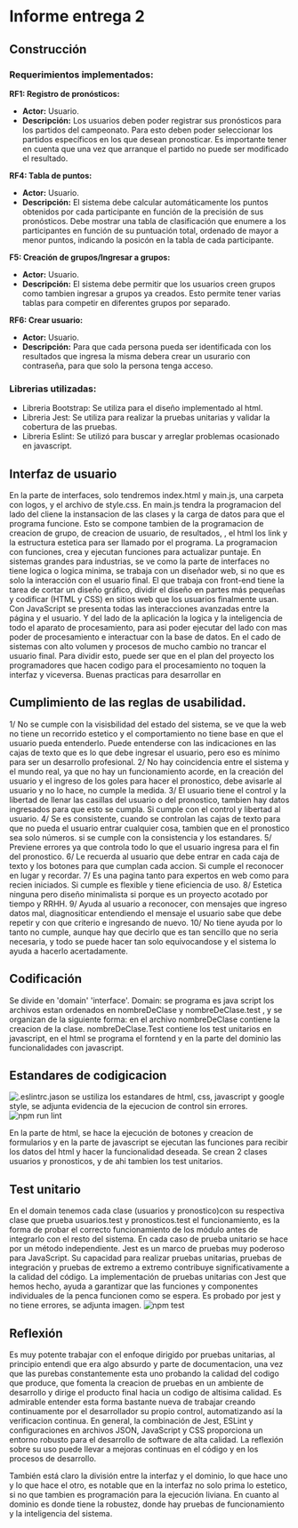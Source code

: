 # Informe entrega 2

## Construcción

### Requerimientos implementados:

 **RF1: Registro de pronósticos:**
 - **Actor:** Usuario.
 - **Descripción:** Los usuarios deben poder registrar sus pronósticos para los partidos del campeonato. Para esto deben poder seleccionar los partidos específicos en los que desean pronosticar. Es importante tener en cuenta que una vez que arranque el partido no puede ser modificado el resultado.

**RF4: Tabla de puntos:**
 - **Actor:** Usuario.
 - **Descripción:** El sistema debe calcular automáticamente los puntos obtenidos por cada participante en función de la precisión de sus pronósticos. Debe mostrar una tabla de clasificación que enumere a los participantes en función de su puntuación total, ordenado de mayor a menor puntos, indicando la posicón en la tabla de cada participante.

 **F5: Creación de grupos/Ingresar a grupos:**
 - **Actor:** Usuario.
 - **Descripción:** El sistema debe permitir que los usuarios creen grupos como tambien ingresar a grupos ya creados. Esto permite tener varias tablas para competir en diferentes grupos por separado.

 **RF6: Crear usuario:**
 - **Actor:** Usuario.
 - **Descripción:** Para que cada persona pueda ser identificada con los resultados que ingresa la misma debera crear un usurario con contraseña, para que solo la persona tenga acceso.


### Librerias utilizadas:
- Libreria Bootstrap: Se utiliza para el diseño implementado al html.
- Libreria Jest: Se utiliza para realizar la pruebas unitarias y validar la cobertura de las pruebas.
- Libreria Eslint: Se utilizó para buscar y arreglar problemas ocasionado en javascript.


## Interfaz de usuario
En la parte de interfaces, solo tendremos index.html y main.js, una carpeta con logos, y el archivo de style.css.
En main.js tendra la programacion del lado del cliene la instansacion de las clases y la carga de datos para que el programa funcione. Esto se compone tambien de la programacion de creacion de grupo, de creacion de usuario, de resultados, , el html los link y la estructura estetica para ser llamado por el programa. La programacion con funciones, crea y ejecutan funciones para actualizar puntaje.
En sistemas grandes para industrias, se ve como la parte de interfaces no tiene logica o logica minima, se trabaja con un diseñador web, si no que es solo la interacción con el usuario final. 
El que trabaja con front-end tiene la tarea de cortar un diseño gráfico, dividir el diseño en partes más pequeñas y codificar (HTML y CSS) en sitios web que los usuarios finalmente usan. Con JavaScript se presenta todas las interacciones avanzadas entre la página y el usuario.
Y del lado de la aplicación la logica y la inteligencia de todo el aparato de procesamiento, para asi poder ejecutar del lado con mas poder de procesamiento e interactuar con la base de datos. En el cado de sistemas con alto volumen y procesos de mucho cambio no trancar el usuario final.
Para dividir esto, puede ser que en el plan del proyecto los programadores que hacen codigo para el procesamiento no toquen la interfaz y viceversa.
Buenas practicas para desarrollar en 
## Cumplimiento de las reglas de usabilidad.
1/ No se cumple con la visisbilidad del estado del sistema, se ve que la web no tiene un recorrido estetico y el comportamiento no tiene base en que el usuario pueda entenderlo.
Puede entenderse con las indicaciones en las cajas de texto que es lo que debe ingresar el usuario, pero eso es mínimo para ser un desarrollo profesional.
2/ No hay coincidencia entre el sistema y el mundo real, ya que no hay un funcionamiento acorde, en la creación del usuario y el ingreso de los goles para hacer el pronostico, debe avisarle al usuario y no lo hace, no cumple la medida.
3/ El usuario tiene el control y la libertad de llenar las casillas del usuario o del pronostico, tambien hay datos ingresados para que esto se cumpla. Si cumple con el control y libertad al usuario.
4/ Se es consistente, cuando se controlan las cajas de texto para que no pueda el usuario entrar cualquier cosa, tambien que en el pronostico sea solo números. si se cumple con la consistencia y los estandares.
5/ Previene errores ya que controla todo lo que el usuario ingresa para el fin del pronostico.
6/ Le recuerda al usuario que debe entrar en cada caja de texto y los botones para que cumplan cada accion. Si cumple el reconocer en lugar y recordar.
7/ Es una pagina tanto para expertos en web como para recien iniciados. Si cumple es flexible y tiene eficiencia de uso.
8/ Estetica ninguna pero diseño minimalista si porque es un proyecto acotado por tiempo y RRHH.
9/ Ayuda al usuario a reconocer, con mensajes que ingreso datos mal, diagnositicar entendiendo el mensaje el usuario sabe que debe repetir y con que criterio e ingresando de nuevo.
10/ No tiene ayuda por lo tanto no cumple, aunque hay que decirlo que es tan sencillo que no seria necesaria, y todo se puede hacer tan solo equivocandose y el sistema lo ayuda a hacerlo acertadamente.

## Codificación
Se divide en 'domain' 'interface'.
Domain: 
se programa es java script los archivos estan ordenados en nombreDeClase y nombreDeClase.test , y se organizan de la siguiente forma:
en el archivo nombreDeClase contiene la creacion de la clase.
nombreDeClase.Test contiene los test unitarios en javascript, en el html se programa el forntend y en la parte del dominio las funcionalidades con javascript. 


## Estandares de codigicacion

![.eslintrc.jason](image.png)
se ustiliza los estandares de html, css, javascript y google style, se adjunta evidencia de la ejecucion de control sin errores.
![npm run lint](image-1.png)

En la parte de html, se hace la ejecución de botones y creacion de formularios y en la parte de javascript se ejecutan las funciones para recibir los datos del html y hacer la funcionalidad deseada. Se crean 2 clases usuarios y pronosticos, y de ahi tambien los test unitarios. 


## Test unitario
En el domain tenemos cada clase (usuarios y pronostico)con su respectiva clase que prueba usuarios.test y pronosticos.test el funcionamiento, es la forma de probar el correcto funcionamiento de los módulo antes de integrarlo con el resto del sistema. En cada caso de prueba unitario se hace por un método independiente.
Jest es un marco de pruebas muy poderoso para JavaScript. Su capacidad para realizar pruebas unitarias, pruebas de integración y pruebas de extremo a extremo contribuye significativamente a la calidad del código.
La implementación de pruebas unitarias con Jest que hemos hecho, ayuda a garantizar que las funciones y componentes individuales de la penca funcionen como se espera.
Es probado por jest y no tiene errores, se adjunta imagen.
![npm test](image-2.png)



## Reflexión
Es muy potente trabajar con el enfoque dirigido por pruebas unitarias, al principio entendi que era algo absurdo y parte de documentacion, una vez que las purebas constantemente esta uno probando la calidad del codigo que produce, que fomenta la creacion de pruebas en un ambiente de desarrollo y dirige el producto final hacia un codigo de altisima calidad. Es admirable entender esta forma bastante nueva de trabajar creando continuamente por el desarrollador su propio control, automatizando así la verificacion continua.
En general, la combinación de Jest, ESLint y configuraciones en archivos JSON, JavaScript y CSS proporciona un entorno robusto para el desarrollo de software de alta calidad. La reflexión sobre su uso puede llevar a mejoras continuas en el código y en los procesos de desarrollo.

También está claro la división entre la interfaz y el dominio, lo que hace uno y lo que hace el otro, es notable que en la interfaz no solo prima lo estetico, si no que tambien es programación para la ejecución liviana. En cuanto al dominio es donde tiene la robustez, donde hay pruebas de funcionamiento y la inteligencia del sistema. 

